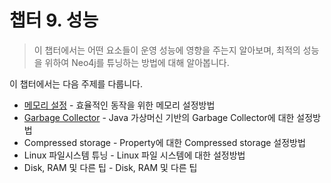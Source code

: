 # 챕터 9. 성능

> 이 챕터에서는 어떤 요소들이 운영 성능에 영향을 주는지 알아보며, 최적의 성능을 위하여 Neo4j를 튜닝하는 방법에 대해 알아봅니다.

이 챕터에서는 다음 주제를 다룹니다.

* [메모리 설정](/chapter9/91-ba54-baa8-b9ac-c124-c815.md) - 효율적인 동작을 위한 메모리 설정방법
* [Garbage Collector](/chapter9/92-garbage-collector-d29c-b2dd.md) - Java 가상머신 기반의 Garbage Collector에 대한 설정방법
* Compressed storage - Property에 대한 Compressed storage 설정방법
* Linux 파일시스템 튜닝 - Linux 파일 시스템에 대한 설정방법
* Disk, RAM 및 다른 팁 - Disk, RAM 및 다른 팁



